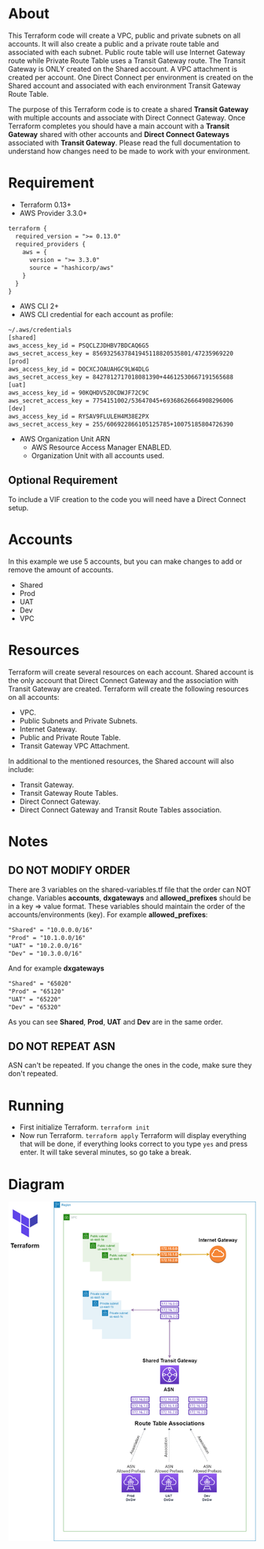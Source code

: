 # About
This Terraform code will create a VPC, public and private subnets on all accounts. It will also create a public and a private route table and associated with each subnet. Public route table will use Internet Gateway route while Private Route Table uses a Transit Gateway route.
The Transit Gateway is ONLY created on the Shared account. A VPC attachment is created per account.
One Direct Connect per environment is created on the Shared account and associated with each environment Transit Gateway Route Table.

The purpose of this Terraform code is to create a shared **Transit Gateway** with multiple accounts and associate with Direct Connect Gateway.
Once Terraform completes you should have a main account with a **Transit Gateway** shared with other accounts and **Direct Connect Gateways** associated with **Transit Gateway**.
Please read the full documentation to understand how changes need to be made to work with your environment.

# Requirement
- Terraform 0.13+
- AWS Provider 3.3.0+
```
terraform {
  required_version = ">= 0.13.0"
  required_providers {
    aws = {
      version = ">= 3.3.0"
      source = "hashicorp/aws"
    }
  }
}
```
- AWS CLI 2+
- AWS CLI credential for each account as profile:
```
~/.aws/credentials
[shared]
aws_access_key_id = PSQCLZJDHBV7BDCAQ6G5
aws_secret_access_key = 8569325637841945118820535801/47235969220
[prod]
aws_access_key_id = DOCXCJOAUAHGC9LW4DLG
aws_secret_access_key = 8427812717018081390+44612530667191565688
[uat]
aws_access_key_id = 90KQHDV5Z0CDWJF72C9C
aws_secret_access_key = 7754151002/53647045+69368626664908296006
[dev]
aws_access_key_id = RYSAV9FLULEH4M38E2PX
aws_secret_access_key = 255/606922866105125785+10075185804726390
``` 
- AWS Organization Unit ARN
	- AWS Resource Access Manager ENABLED.
	- Organization Unit with all accounts used.

## Optional Requirement
To include a VIF creation to the code you will need have a Direct Connect setup.

# Accounts
In this example we use 5 accounts, but you can make changes to add or remove the amount of accounts.
- Shared
- Prod
- UAT
- Dev
- VPC

# Resources
Terraform will create several resources on each account. Shared account is the only account that Direct Connect Gateway and the association with Transit Gateway are created.
Terraform will create the following resources on all accounts:
- VPC.
- Public Subnets and Private Subnets.
- Internet Gateway.
- Public and Private Route Table.
- Transit Gateway VPC Attachment.

In additional to the mentioned resources, the Shared account will also include:
- Transit Gateway.
- Transit Gateway Route Tables.
- Direct Connect Gateway.
- Direct Connect Gateway and Transit Route Tables association.

# Notes
## DO NOT MODIFY ORDER
There are 3 variables on the shared-variables.tf file that the order can NOT change.
Variables **accounts**, **dxgateways** and **allowed_prefixes** should be in a key => value format. These variables should maintain the order of the accounts/environments (key). For example **allowed_prefixes**:
```
"Shared" = "10.0.0.0/16"
"Prod" = "10.1.0.0/16"
"UAT" = "10.2.0.0/16"
"Dev" = "10.3.0.0/16"
```
And for example **dxgateways**
```
"Shared" = "65020"
"Prod" = "65120"
"UAT" = "65220"
"Dev" = "65320"
```
As you can see **Shared**, **Prod**, **UAT** and **Dev** are in the same order.

## DO NOT REPEAT ASN
ASN can't be repeated. If you change the ones in the code, make sure they don't repeated.

# Running
- First initialize Terraform.
`terraform init`
- Now run Terraform.
`terraform apply`
Terraform will display everything that will be done, if everything looks correct to you type `yes` and press enter.
It will take several minutes, so go take a break.

# Diagram
![diagram](terraform_tgw_dxgw.png)